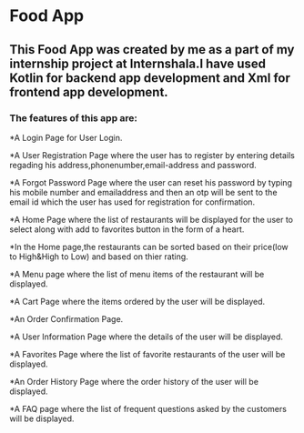 # Food App

## This Food App was created by me as a part of my internship project at Internshala.I have used Kotlin for backend app development and Xml for frontend app development.

### The features of this app are:

*A Login Page for User Login.

*A User Registration Page where the user has to register by entering details regading his address,phonenumber,email-address and password.

*A Forgot Password Page where the user can reset his password by typing his mobile number and emailaddress and then an otp will be sent to the email id which the user has used for registration for confirmation.

*A Home Page where the list of restaurants will be displayed for the user to select along with add to favorites button in the form of a heart.

*In the Home page,the restaurants can be sorted based on their price(low to High&High to Low) and based on thier rating.

*A Menu page where the list of menu items of the restaurant will be displayed.

*A Cart Page where the items ordered by the user will be displayed.

*An Order Confirmation Page.

*A User Information Page where the details of the user will be displayed.

*A Favorites Page where the list of favorite restaurants of the user will be displayed.

*An Order History Page where the order history of the user will be displayed.

*A FAQ page where the list of frequent questions asked by the customers will be displayed.
